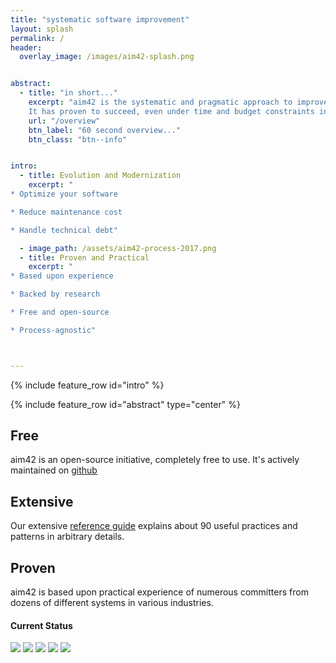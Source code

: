 ```yaml
---
title: "systematic software improvement"
layout: splash
permalink: /
header:
  overlay_image: /images/aim42-splash.png


abstract:
  - title: "in short..."
    excerpt: "aim42 is the systematic and pragmatic approach to improve software systems and architectures, using established practices and patterns.<br>
    It has proven to succeed, even under time and budget constraints in various industries. "
    url: "/overview"
    btn_label: "60 second overview..."
    btn_class: "btn--info"


intro:
  - title: Evolution and Modernization
    excerpt: "
* Optimize your software

* Reduce maintenance cost

* Handle technical debt"

  - image_path: /assets/aim42-process-2017.png
  - title: Proven and Practical
    excerpt: "
* Based upon experience

* Backed by research

* Free and open-source

* Process-agnostic"



---
```


{% include feature_row id="intro"  %}

{% include feature_row id="abstract" type="center" %}




## Free

aim42 is an open-source initiative, completely free to use. It's
actively maintained on [github](https://github.com/aim42/aim42)


## Extensive

Our extensive [reference guide](http://aim42.github.io) explains about 90 useful
practices and patterns in arbitrary details.


## Proven
aim42 is based upon practical experience of numerous committers
from dozens of different systems in various industries.

#### Current Status

<a href="https://travis-ci.org/aim42/aim42">
<img src="http://img.shields.io/travis/aim42/aim42/master.svg"></a>
<a href="https://github.com/aim42/aim42/issues">
<img src="https://badge.waffle.io/aim42/aim42.png?label=bug&title=bugs"></a>
<a href="https://github.com/aim42/aim42">
<img src="https://img.shields.io/github/issues/aim42/aim42.svg"></a>
<a href="https://github.com/aim42/aim42">
<img src="https://img.shields.io/github/issues-closed-raw/aim42/aim42.svg"></a>
<a href="https://twitter.com/arc_improve42">
<img src="https://img.shields.io/twitter/follow/arc_improve42.svg?style=social&label=Followers"></a>
